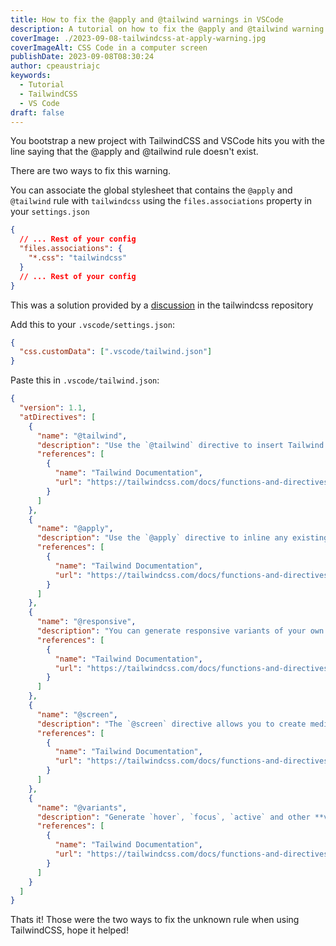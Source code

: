 ```yaml
---
title: How to fix the @apply and @tailwind warnings in VSCode
description: A tutorial on how to fix the @apply and @tailwind warning when using VS Code with TailwindCSS
coverImage: ./2023-09-08-tailwindcss-at-apply-warning.jpg
coverImageAlt: CSS Code in a computer screen
publishDate: 2023-09-08T08:30:24
author: cpeaustriajc
keywords:
  - Tutorial
  - TailwindCSS
  - VS Code
draft: false
---
```


You bootstrap a new project with TailwindCSS and VSCode hits you with the line saying that the @apply and @tailwind rule doesn't exist.

There are two ways to fix this warning.

You can associate the global stylesheet that contains the `@apply` and `@tailwind` rule with `tailwindcss` using the `files.associations` property in your `settings.json`

```json
{
  // ... Rest of your config
  "files.associations": {
    "*.css": "tailwindcss"
  }
  // ... Rest of your config
}
```

This was a solution provided by a [discussion](https://github.com/tailwindlabs/tailwindcss/discussions/5258#discussioncomment-1979394) in the tailwindcss repository

Add this to your `.vscode/settings.json`:

```json
{
  "css.customData": [".vscode/tailwind.json"]
}
```

Paste this in `.vscode/tailwind.json`:

````json
{
  "version": 1.1,
  "atDirectives": [
    {
      "name": "@tailwind",
      "description": "Use the `@tailwind` directive to insert Tailwind's `base`, `components`, `utilities` and `screens` styles into your CSS.",
      "references": [
        {
          "name": "Tailwind Documentation",
          "url": "https://tailwindcss.com/docs/functions-and-directives#tailwind"
        }
      ]
    },
    {
      "name": "@apply",
      "description": "Use the `@apply` directive to inline any existing utility classes into your own custom CSS. This is useful when you find a common utility pattern in your HTML that you’d like to extract to a new component.",
      "references": [
        {
          "name": "Tailwind Documentation",
          "url": "https://tailwindcss.com/docs/functions-and-directives#apply"
        }
      ]
    },
    {
      "name": "@responsive",
      "description": "You can generate responsive variants of your own classes by wrapping their definitions in the `@responsive` directive:\n```css\n@responsive {\n  .alert {\n    background-color: #E53E3E;\n  }\n}\n```\n",
      "references": [
        {
          "name": "Tailwind Documentation",
          "url": "https://tailwindcss.com/docs/functions-and-directives#responsive"
        }
      ]
    },
    {
      "name": "@screen",
      "description": "The `@screen` directive allows you to create media queries that reference your breakpoints by **name** instead of duplicating their values in your own CSS:\n```css\n@screen sm {\n  /* ... */\n}\n```\n…gets transformed into this:\n```css\n@media (min-width: 640px) {\n  /* ... */\n}\n```\n",
      "references": [
        {
          "name": "Tailwind Documentation",
          "url": "https://tailwindcss.com/docs/functions-and-directives#screen"
        }
      ]
    },
    {
      "name": "@variants",
      "description": "Generate `hover`, `focus`, `active` and other **variants** of your own utilities by wrapping their definitions in the `@variants` directive:\n```css\n@variants hover, focus {\n   .btn-brand {\n    background-color: #3182CE;\n  }\n}\n```\n",
      "references": [
        {
          "name": "Tailwind Documentation",
          "url": "https://tailwindcss.com/docs/functions-and-directives#variants"
        }
      ]
    }
  ]
}
````

Thats it! Those were the two ways to fix the unknown rule when using TailwindCSS, hope it helped!
